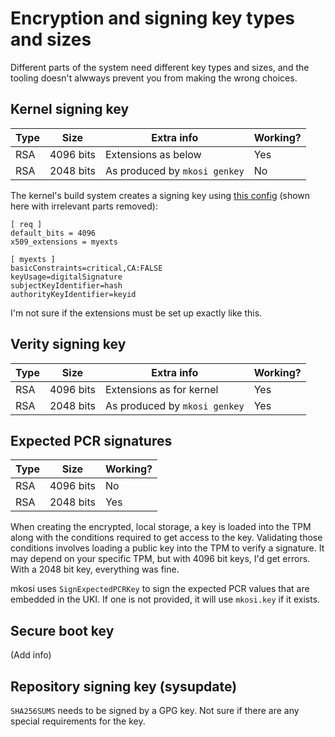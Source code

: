 # Encryption and signing key types and sizes

Different parts of the system need different key types and sizes, and the tooling doesn't alwways prevent you from making the wrong choices.

## Kernel signing key

| Type | Size      | Extra info                    | Working? |
|------|-----------|-------------------------------|----------|
| RSA  | 4096 bits | Extensions as below           | Yes      |
| RSA  | 2048 bits | As produced by `mkosi genkey` | No       |

The kernel's build system creates a signing key using [this config](https://github.com/torvalds/linux/blob/8f5ae30d69d7543eee0d70083daf4de8fe15d585/certs/default_x509.genkey) (shown here with irrelevant parts removed):

```
[ req ]
default_bits = 4096
x509_extensions = myexts

[ myexts ]
basicConstraints=critical,CA:FALSE
keyUsage=digitalSignature
subjectKeyIdentifier=hash
authorityKeyIdentifier=keyid
```

I'm not sure if the extensions must be set up exactly like this.

## Verity signing key

| Type | Size      | Extra info                    | Working? |
|------|-----------|-------------------------------|----------|
| RSA  | 4096 bits | Extensions as for kernel      | Yes      |
| RSA  | 2048 bits | As produced by `mkosi genkey` | Yes      |


## Expected PCR signatures

| Type | Size      | Working? |
|------|-----------|----------|
| RSA  | 4096 bits | No       |
| RSA  | 2048 bits | Yes      |

When creating the encrypted, local storage, a key is loaded into the TPM along with the conditions required to get access to the key.
Validating those conditions involves loading a public key into the TPM to verify a signature.
It may depend on your specific TPM, but with 4096 bit keys, I'd get errors.
With a 2048 bit key, everything was fine.

mkosi uses `SignExpectedPCRKey` to sign the expected PCR values that are embedded in the UKI.
If one is not provided, it will use `mkosi.key` if it exists.

## Secure boot key

(Add info)

## Repository signing key (sysupdate)

`SHA256SUMS` needs to be signed by a GPG key.
Not sure if there are any special requirements for the key.
